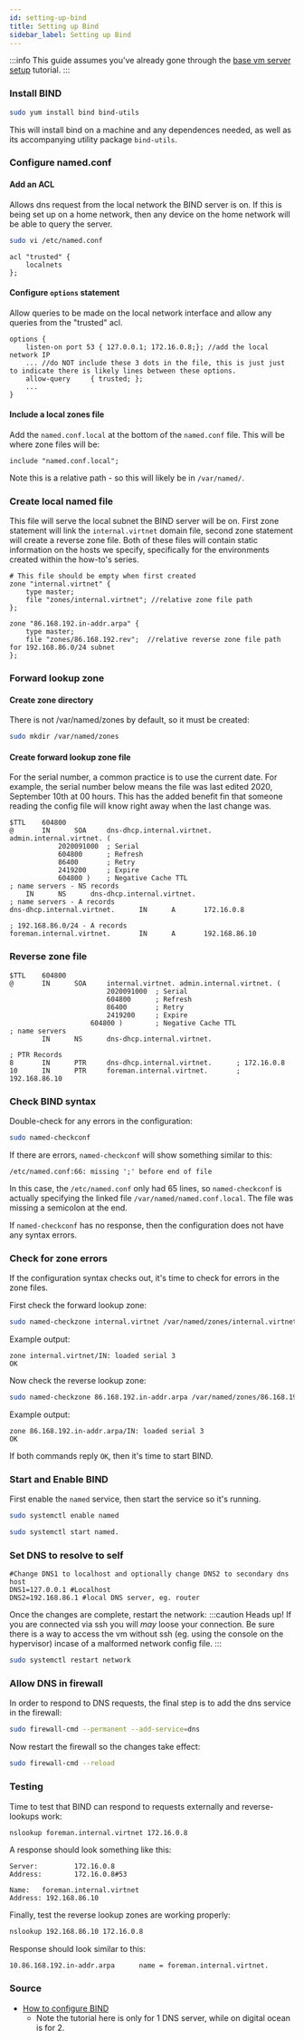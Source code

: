 ```yaml
---
id: setting-up-bind
title: Setting up Bind
sidebar_label: Setting up Bind
---
```

:::info
This guide assumes you've already gone through the [base vm server setup](base-vm-server-setup.md) tutorial.
:::
### Install BIND
```bash
sudo yum install bind bind-utils
```
This will install bind on a machine and any dependences needed, as well as its accompanying utility package `bind-utils`.

### Configure named.conf
#### Add an ACL
Allows dns request from the local network the BIND server is on. If this is being set up on a home network, then any device on the home network will be able to query the server.
```bash
sudo vi /etc/named.conf
```
```clike title="/etc/named.conf"
acl "trusted" {
    localnets
};
```
#### Configure `options` statement
Allow queries to be made on the local network interface and allow any queries from the "trusted" acl.
```clike title="/etc/named.conf"
options {
    listen-on port 53 { 127.0.0.1; 172.16.0.8;}; //add the local network IP
    ... //do NOT include these 3 dots in the file, this is just just to indicate there is likely lines between these options.
    allow-query     { trusted; };
    ...
}
```
#### Include a local zones file
Add the `named.conf.local` at the bottom of the `named.conf` file. This will be where zone files will be:
```clike title="/etc/named.conf"
include "named.conf.local";
```
Note this is a relative path - so this will likely be in `/var/named/`.
### Create local named file
This file will serve the local subnet the BIND server will be on. First zone statement will link the `internal.virtnet` domain file, second zone statement will create a reverse zone file. Both of these files will contain static information on the hosts we specify, specifically for the environments created within the how-to's series.

```clike title="/var/named/named.conf.local"
# This file should be empty when first created
zone "internal.virtnet" {
    type master;
    file "zones/internal.virtnet"; //relative zone file path
};

zone "86.168.192.in-addr.arpa" {
    type master;
    file "zones/86.168.192.rev";  //relative reverse zone file path for 192.168.86.0/24 subnet
};
```

### Forward lookup zone
#### Create zone directory
There is not /var/named/zones by default, so it must be created:
```bash
sudo mkdir /var/named/zones
```
#### Create forward lookup zone file
For the serial number, a common practice is to use the current date. For example, the serial number below means the file was last edited 2020, September 10th at 00 hours.
This has the added benefit fin that someone reading the config file will know right away when the last change was.
```clike title="/var/named/zones/internal.virtnet"
$TTL    604800
@       IN      SOA     dns-dhcp.internal.virtnet. admin.internal.virtnet. (
            2020091000  ; Serial
            604800      ; Refresh
            86400       ; Retry
            2419200     ; Expire
            604800 )    ; Negative Cache TTL
; name servers - NS records
    IN      NS      dns-dhcp.internal.virtnet.
; name servers - A records
dns-dhcp.internal.virtnet.      IN      A       172.16.0.8

; 192.168.86.0/24 - A records
foreman.internal.virtnet.       IN      A       192.168.86.10
```

### Reverse zone file
```clike title="/var/named/zones/86.168.192.rev"
$TTL    604800
@       IN      SOA     internal.virtnet. admin.internal.virtnet. (
                        2020091000  ; Serial
                        604800      ; Refresh
                        86400       ; Retry
                        2419200     ; Expire
                    604800 )        ; Negative Cache TTL
; name servers
        IN      NS      dns-dhcp.internal.virtnet.

; PTR Records
8       IN      PTR     dns-dhcp.internal.virtnet.      ; 172.16.0.8
10      IN      PTR     foreman.internal.virtnet.       ; 192.168.86.10
```

### Check BIND syntax
Double-check for any errors in the configuration:
```bash
sudo named-checkconf
```
If there are errors, `named-checkconf` will show something similar to this:
```text
/etc/named.conf:66: missing ';' before end of file
```
In this case, the `/etc/named.conf` only had 65 lines, so `named-checkconf` is actually specifying the linked file `/var/named/named.conf.local`. The file was missing a semicolon at the end.

If `named-checkconf` has no response, then the configuration does not have any syntax errors.

### Check for zone errors
If the configuration syntax checks out, it's time to check for errors in the zone files.

First check the forward lookup zone:
```bash
sudo named-checkzone internal.virtnet /var/named/zones/internal.virtnet
```
Example output:
```text
zone internal.virtnet/IN: loaded serial 3
OK
```
Now check the reverse lookup zone:
```bash
sudo named-checkzone 86.168.192.in-addr.arpa /var/named/zones/86.168.192.rev
```
Example output:
```text
zone 86.168.192.in-addr.arpa/IN: loaded serial 3
OK
```
If both commands reply `OK`, then it's time to start BIND.

### Start and Enable BIND

First enable the `named` service, then start the service so it's running.
```bash
sudo systemctl enable named
```
```bash
sudo systemctl start named.
```

### Set DNS to resolve to self

```text title="/etc/sysconfig/network-scripts/ifcfg-eth0"
#Change DNS1 to localhost and optionally change DNS2 to secondary dns host
DNS1=127.0.0.1 #Localhost
DNS2=192.168.86.1 #local DNS server, eg. router
```

Once the changes are complete, restart the network:
:::caution Heads up!
If you are connected via ssh you will _may_ loose your connection. Be sure there is a way to access the vm without ssh (eg. using the console on the hypervisor) incase of a malformed network config file.
:::
```bash
sudo systemctl restart network
```

### Allow DNS in firewall

In order to respond to DNS requests, the final step is to add the dns service in the firewall:
```bash
sudo firewall-cmd --permanent --add-service=dns
```
Now restart the firewall so the changes take effect:
```bash
sudo firewall-cmd --reload
```

### Testing
Time to test that BIND can respond to requests externally and reverse-lookups work:
```bash title="external host"
nslookup foreman.internal.virtnet 172.16.0.8
```
A response should look something like this:
```text
Server:         172.16.0.8
Address:        172.16.0.8#53

Name:   foreman.internal.virtnet
Address: 192.168.86.10
```

Finally, test the reverse lookup zones are working properly:
```bash
nslookup 192.168.86.10 172.16.0.8
```
Response should look similar to this:
```text
10.86.168.192.in-addr.arpa      name = foreman.internal.virtnet.
```

### Source
- [How to configure BIND](https://www.digitalocean.com/community/tutorials/how-to-configure-bind-as-a-private-network-dns-server-on-centos-7)
    - Note the tutorial here is only for 1 DNS server, while on digital ocean is for 2.